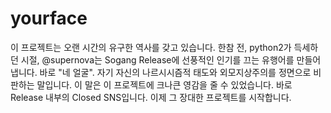 # yourface
이 프로젝트는 오랜 시간의 유구한 역사를 갖고 있습니다. 한참 전, python2가 득세하던 시절, @supernova는 Sogang Release에 선풍적인 인기를 끄는 유행어를 만들어냅니다. 바로 "네 얼굴". 자기 자신의 나르시시즘적 태도와 외모지상주의를 정면으로 비판하는 말입니다.
이 말은 이 프로젝트에 크나큰 영감을 줄 수 있었습니다. 바로 Release 내부의 Closed SNS입니다. 이제 그 장대한 프로젝트를 시작합니다.
